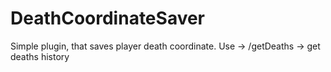 # DeathCoordinateSaver
Simple plugin, that saves player death coordinate.
Use ->
/getDeaths -> get deaths history
